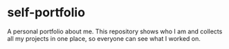 # self-portfolio
A personal portfolio about me. This repository shows who I am and collects all my projects in one place, so everyone can see what I worked on.

